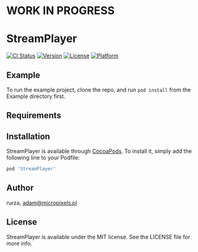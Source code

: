 # WORK IN PROGRESS

# StreamPlayer

[![CI Status](https://img.shields.io/travis/rurza/StreamPlayer.svg?style=flat)](https://travis-ci.org/rurza/StreamPlayer)
[![Version](https://img.shields.io/cocoapods/v/StreamPlayer.svg?style=flat)](https://cocoapods.org/pods/StreamPlayer)
[![License](https://img.shields.io/cocoapods/l/StreamPlayer.svg?style=flat)](https://cocoapods.org/pods/StreamPlayer)
[![Platform](https://img.shields.io/cocoapods/p/StreamPlayer.svg?style=flat)](https://cocoapods.org/pods/StreamPlayer)

## Example

To run the example project, clone the repo, and run `pod install` from the Example directory first.

## Requirements

## Installation

StreamPlayer is available through [CocoaPods](https://cocoapods.org). To install
it, simply add the following line to your Podfile:

```ruby
pod 'StreamPlayer'
```

## Author

rurza, adam@micropixels.pl

## License

StreamPlayer is available under the MIT license. See the LICENSE file for more info.
